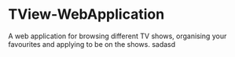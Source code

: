 # TView-WebApplication
A web application for browsing different TV shows, organising your favourites and applying to be on the shows.
sadasd
